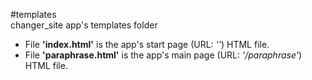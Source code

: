 #templates          
changer_site app's templates folder               

- File **'index.html'** is the app's start page (URL: *''*) HTML file.             
- File **'paraphrase.html'** is the app's main page (URL: *'/paraphrase'*) HTML file.               
